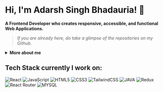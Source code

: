 
# Hi, I'm Adarsh Singh Bhadauria! 👋

**A Frontend Developer who creates responsive, accessible, and functional Web Applications.**

> *If you are already here, do take a glimpse of the repositories on my Github.*

<details>
    <summary><b>More about me</b></summary>

I am Adarsh Singh Bhadauria 🙋🏻‍♂️, a Coder, Sports Enthusiast, Artist, and Animal Lover.

I am incredibly passionate about leveraging my skills in front-end development, specializing in React, to create captivating, interactive, and highly accessible web experiences. With a strong focus on responsive design principles, I possess the ability to transform design concepts into practical and visually stunning solutions.

My professional goals revolve around conducting thorough investigations to identify and effectively resolve issues, while consistently designing innovative solutions that align with industry best practices and standards. My aspiration is to build highly scalable and efficient applications that not only meet technical requirements but also provide a seamless and delightful user experience.

In addition to my extensive technical skills, I have earned a prestigious NSS [B] certificate, demonstrating my commitment to community service and social responsibility. Furthermore, I take pride in being recognized as an inter-school cricket champion, showcasing my dedication, teamwork, and competitive spirit beyond the professional realm.
</details>

## Tech Stack currently I work on:
 ![React](https://img.shields.io/badge/react-%2320232a.svg?style=for-the-badge&logo=react&logoColor=%2361DAFB)
 ![JavaScript](https://img.shields.io/badge/javascript-%23323330.svg?style=for-the-badge&logo=javascript&logoColor=%23F7DF1E)
 ![HTML5](https://img.shields.io/badge/html5-%23E34F26.svg?style=for-the-badge&logo=html5&logoColor=white)
 ![CSS3](https://img.shields.io/badge/CSS3-1572B6?style=for-the-badge&logo=css3&logoColor=white)
 ![TailwindCSS](https://img.shields.io/badge/tailwindcss-%2338B2AC.svg?style=for-the-badge&logo=tailwind-css&logoColor=white)
 ![JAVA](https://img.shields.io/badge/Java-ED8B00?style=for-the-badge&logo=openjdk&logoColor=white)
 ![Redux](https://img.shields.io/badge/Redux-593D88?style=for-the-badge&logo=redux&logoColor=white)
 ![React Router](https://img.shields.io/badge/React_Router-CA4245?style=for-the-badge&logo=react-router&logoColor=white)
 ![MYSQL](https://img.shields.io/badge/MySQL-00000F?style=for-the-badge&logo=mysql&logoColor=white)
